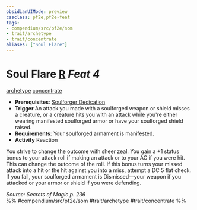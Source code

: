 ```yaml
---
obsidianUIMode: preview
cssclass: pf2e,pf2e-feat
tags:
- compendium/src/pf2e/som
- trait/archetype
- trait/concentrate
aliases: ["Soul Flare"]
---
```

# Soul Flare  [R](../../Rules/core-rulebook/chapter-9-playing-the-game.md#Actions "Reaction") *Feat 4*  
[archetype](../../Rules/traits/archetype.md)  [concentrate](../../Rules/traits/concentrate.md)  

- **Prerequisites**: [Soulforger Dedication](soulforger-dedication-som.md)
- **Trigger** An attack you made with a soulforged weapon or shield misses a creature, or a creature hits you with an attack while you're either wearing manifested soulforged armor or have your soulforged shield raised.
- **Requirements**: Your soulforged armament is manifested.
- **Activity** Reaction

You strive to change the outcome with sheer zeal. You gain a +1 status bonus to your attack roll if making an attack or to your AC if you were hit. This can change the outcome of the roll. If this bonus turns your missed attack into a hit or the hit against you into a miss, attempt a DC 5 flat check. If you fail, your soulforged armament is Dismissed—your weapon if you attacked or your armor or shield if you were defending.

*Source: Secrets of Magic p. 236*  
%% #compendium/src/pf2e/som #trait/archetype #trait/concentrate %%